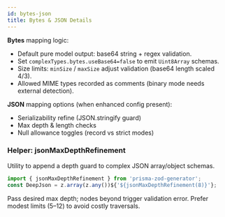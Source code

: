 ```yaml
---
id: bytes-json
title: Bytes & JSON Details
---
```


**Bytes** mapping logic:
- Default pure model output: base64 string + regex validation.
- Set `complexTypes.bytes.useBase64=false` to emit `Uint8Array` schemas.
- Size limits: `minSize` / `maxSize` adjust validation (base64 length scaled 4/3).
- Allowed MIME types recorded as comments (binary mode needs external detection).

**JSON** mapping options (when enhanced config present):
- Serializability refine (JSON.stringify guard)
- Max depth & length checks
- Null allowance toggles (record vs strict modes)

### Helper: jsonMaxDepthRefinement
Utility to append a depth guard to complex JSON array/object schemas.

```ts
import { jsonMaxDepthRefinement } from 'prisma-zod-generator';
const DeepJson = z.array(z.any())${'${jsonMaxDepthRefinement(8)}'};
```

Pass desired max depth; nodes beyond trigger validation error. Prefer modest limits (5–12) to avoid costly traversals.
